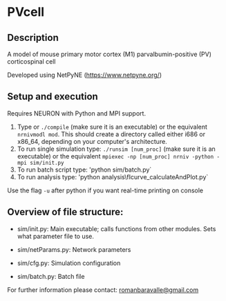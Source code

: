 # PVcell
## Description
A model of mouse primary motor cortex (M1) parvalbumin-positive (PV) corticospinal cell

Developed using NetPyNE (https://www.netpyne.org/)

## Setup and execution

Requires NEURON with Python and MPI support. 

1. Type or `./compile` (make sure it is an executable) or the equivalent `nrnivmodl mod`. This should create a directory called either i686 or x86_64, depending on your computer's architecture.
2. To run single simulation type: `./runsim [num_proc]` (make sure it is an executable) or the equivalent `mpiexec -np [num_proc] nrniv -python -mpi sim/init.py`
3. To run batch script type: 'python sim/batch.py`
4. To run analysis type:  'python analysis\fIcurve_calculateAndPlot.py`

Use the flag `-u` after python if you want real-time printing on console

## Overview of file structure:

* sim/init.py: Main executable; calls functions from other modules. Sets what parameter file to use.

* sim/netParams.py: Network parameters

* sim/cfg.py: Simulation configuration

* sim/batch.py: Batch file

For further information please contact: romanbaravalle@gmail.com

